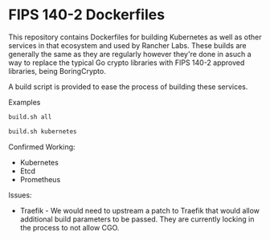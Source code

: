 # FIPS 140-2 Dockerfiles

This repository contains Dockerfiles for building Kubernetes as well as other services in that ecosystem and used by Rancher Labs. These builds are generally the same as they are regularly however they're done in asuch a way to replace the typical Go crypto libraries with FIPS 140-2 approved libraries, being BoringCrypto.

A build script is provided to ease the process of building these services.

Examples

```sh
build.sh all
```

```sh
build.sh kubernetes
```

Confirmed Working:

* Kubernetes
* Etcd
* Prometheus

Issues:

* Traefik - We would need to upstream a patch to Traefik that would allow additional build parameters to be passed. They are currently locking in the process to not allow CGO.
